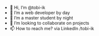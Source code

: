 - 👋 Hi, I’m @tobi-ik
- 👀 I’m a web developer by day
- 🌱 I’m a master student by night
- 💞️ I’m looking to collaborate on projects
- 📫 How to reach me? via LinkedIn /tobi-ik

<!---
tobi-ik/readMe is a ✨ special ✨ repository because its `README.md` (this file) appears on your GitHub profile.
You can click the Preview link to take a look at your changes.
--->
